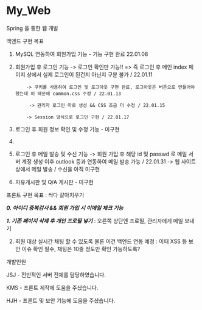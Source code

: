 # My_Web
Spring 을 통한 웹 개발

백엔드 구현 목표 
1. MySQL 연동하여 회원가입 기능 - 기능 구현 완료 22.01.08
2. 회원가입 후 로그인 기능 
           -> 로그인 확인만 가능!! => 즉 로그인 후 메인 index 페이지 상에서 실제 로그인이 된건지 아닌지 구분 불가 / 22.01.11

           -> 쿠키를 사용하여 로그인 및 로그아웃 구현 완료, 로그아웃은 버튼으로 만들어야 했는데 이 때문에 common.css 수정 / 22.01.13

            -> 관리자 로그인 따로 생성 && CSS 조금 더 수정 / 22.01.15

           -> Session 방식으로 로그인 구현 / 22.01.17

3. 로그인 후 회원 정보 확인 및 수정 기능 - 미구현
4. 
5. 로그인 후 메일 발송 및 수신 기능 
   -> 회원 가입 후 해당 id 및 passwd 로 메일 서버 계정 생성 이후 outlook 등과 연동하여 메일 발송 가능 / 22.01.31
   -> 웹 사이트 상에서 메일 발송 / 수신을 아직 미구현

6. 자유게시판 및 Q/A 게시판 - 미구현

프론트 구현 목표 : 싹다 갈아치우기

_**0. 아이디 중복검사 && 회원 가입 시 이메일 체크 기능**_

_**1. 기존 페이지 삭제 후 개인 프로필 넣기**_ : 오른쪽 상단엔 프로필, 관리자에게 메일 보내기

2. 회원 대상 실시간 채팅 할 수 있도록 물론 이건 백엔드 연동 예정 : 이때 XSS 등 보안 이슈 확인 필수, 채팅은 10줄 정도만 확인 가능하도록?



개발인원

JSJ - 전반적인 서버 전체를 담당하였습니다.

KMS - 프론트 제작에 도움을 주셨습니다.

HJH - 프론트 및 보안 기능에 도움을 주셨습니다.

